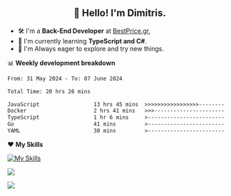 <h2 align="center">👋 Hello! I'm Dimitris.</h2>

- 🛠 I'm a **Back-End Developer** at [BestPrice.gr](https://bestprice.gr),
- 🌱 I'm currently learning **TypeScript and C#**.
- 🧭 I'm Always eager to explore and try new things.
  
📊 **Weekly development breakdown**

<!--START_SECTION:waka-->

```txt
From: 31 May 2024 - To: 07 June 2024

Total Time: 20 hrs 26 mins

JavaScript                 13 hrs 45 mins  >>>>>>>>>>>>>>>>>--------   67.35 %
Docker                     2 hrs 41 mins   >>>----------------------   13.14 %
TypeScript                 1 hr 6 mins     >------------------------   05.40 %
Go                         41 mins         >------------------------   03.40 %
YAML                       38 mins         >------------------------   03.16 %
```

<!--END_SECTION:waka-->

❤️ **My Skills**

[![My Skills](https://skillicons.dev/icons?i=ts,html,css,js,nodejs,express,react,vite,tailwind,mongodb,postgres,jest,git,md,vscode,postman,figma,linux,bash,py,java,php&theme=light&perline=11)](https://skillicons.dev)


<a href="https://wakatime.com/@018db2c8-3e4e-4392-80be-2ef5619c010a"><img src="https://wakatime.com/badge/user/018db2c8-3e4e-4392-80be-2ef5619c010a.svg?style=plastic" /></a>

![](https://hit.yhype.me/github/profile?user_id=45003429)
